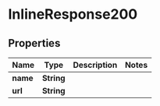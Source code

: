 

# InlineResponse200

## Properties

Name | Type | Description | Notes
------------ | ------------- | ------------- | -------------
**name** | **String** |  | 
**url** | **String** |  | 



